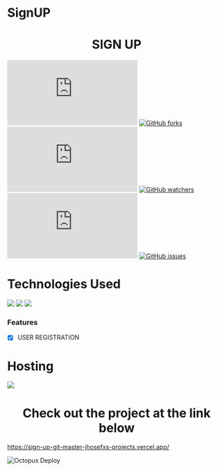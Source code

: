 # SignUP

<h1 align="center">SIGN UP</h1>

[![GitHub commits](https://badgen.net/github/commits/Naereen/Strapdown.js)](https://GitHub.com/Naereen/StrapDown.js/commit/)
[![GitHub forks](https://badgen.net/github/forks/Naereen/Strapdown.js/)](https://GitHub.com/Naereen/StrapDown.js/network/)
[![GitHub stars](https://badgen.net/github/stars/Naereen/Strapdown.js)](https://GitHub.com/Naereen/StrapDown.js/stargazers/)
[![GitHub watchers](https://badgen.net/github/watchers/Naereen/Strapdown.js/)](https://GitHub.com/Naereen/StrapDown.js/watchers/)
[![GitHub contributors](https://badgen.net/github/contributors/Naereen/Strapdown.js)](https://GitHub.com/Naereen/Strapdown.js/graphs/contributors/)
[![GitHub issues](https://img.shields.io/github/issues/Naereen/StrapDown.js.svg)](https://GitHub.com/Naereen/StrapDown.js/issues/)

# Technologies Used
<img src ="https://img.shields.io/badge/HTML-239120?style=for-the-badge&logo=html5&logoColor=white"/>
<img src= "https://img.shields.io/badge/CSS-239120?&style=for-the-badge&logo=css3&logoColor=white"/>
<img src="https://img.shields.io/badge/JavaScript-323330?style=for-the-badge&logo=javascript&logoColor=F7DF1E"/>

### Features

- [x] USER REGISTRATION

# Hosting
<img src="https://img.shields.io/badge/Vercel-000000?style=for-the-badge&logo=vercel&logoColor=white"/>

<h1  align="center">Check out the project at the link below</h1>

https://sign-up-git-master-jhosefxs-projects.vercel.app/

![Octopus Deploy](https://img.shields.io/badge/octopus%20deploy-0D80D8?style=for-the-badge&logo=deploy&logoColor=white)
